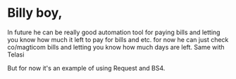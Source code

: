 # Billy boy, 
In future he can be really good automation tool for paying bills and letting you know how much it left to pay for bills and etc.
for now he can just check co/magticom bills and letting you know how much days are left. Same with Telasi

But for now it's an example of using Request and BS4.
